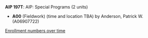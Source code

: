**AIP 197T**: AIP: Special Programs (2 units)

- **A00** (Fieldwork) (time and location TBA) by Anderson, Patrick W. (A06907722)

[Enrollment numbers over time](./AIP197T.tsv)
